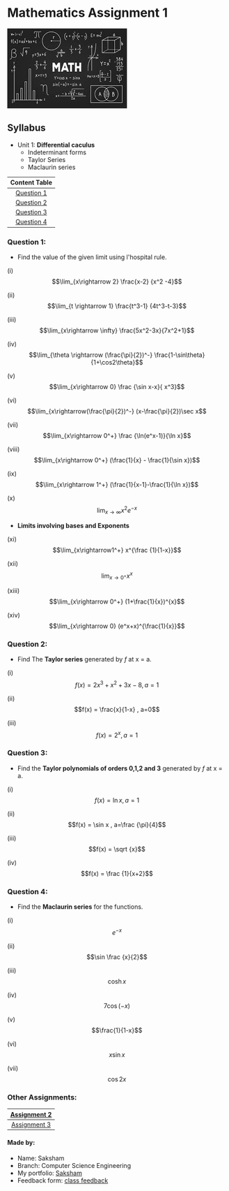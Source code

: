 # Mathematics Assignment 1

![](maths.jpeg)

## Syllabus

- Unit 1: __Differential caculus__
  -  Indeterminant forms
  -  Taylor Series 
  -  Maclaurin series

| Content Table |
|:-------:|
| [Question 1](#question-1) |
| [Question 2](#question-2) |
| [Question 3](#question-3) |
| [Question 4](#question-4) |

### Question 1:

- Find the value of the given limit using l'hospital rule.

(i) $$\lim_{x\rightarrow 2} \frac{x-2} {x^2 -4}$$

(ii) $$\lim_{t \rightarrow 1} \frac{t^3-1} {4t^3-t-3}$$

(iii) $$\lim_{x\rightarrow \infty} \frac{5x^2-3x}{7x^2+1}$$

(iv) $$\lim_{\theta \rightarrow (\frac{\pi}{2})^-} \frac{1-\sin\theta}{1+\cos2\theta}$$

(v) $$\lim_{x\rightarrow 0} \frac {\sin x-x}{ x^3}$$

(vi) $$\lim_{x\rightarrow(\frac{\pi}{2})^-} (x-\frac{\pi}{2})\sec x$$

(vii) $$\lim_{x\rightarrow 0^+} \frac {\ln(e^x-1)}{\ln x}$$

(viii) $$\lim_{x\rightarrow 0^+} (\frac{1}{x} - \frac{1}{\sin x})$$

(ix) $$\lim_{x\rightarrow 1^+} (\frac{1}{x-1}-\frac{1}{\ln x})$$

(x) $$\lim_{x\rightarrow \infty} x^2 e^{-x}$$


- __Limits involving bases and Exponents__



(xi) $$\lim_{x\rightarrow1^+} x^{\frac {1}{1-x}}$$

(xii) $$\lim_{x\rightarrow 0^+} x^x$$

(xiii) $$\lim_{x\rightarrow 0^+} (1+\frac{1}{x})^{x}$$

(xiv) $$\lim_{x\rightarrow 0} (e^x+x)^{\frac{1}{x}}$$


### Question 2:


- Find The __Taylor series__ generated by _f_ at x = a.
 
(i) $$f(x) = 2x^3 + x^2 + 3x -8 , a=1$$

(ii) $$f(x) = \frac{x}{1-x} , a=0$$

(iii) $$f(x) = 2^x , a = 1$$


### Question 3: 


- Find the __Taylor polynomials of orders 0,1,2 and 3__ generated by _f_ at x = a. 


(i) $$f(x) = \ln x , a= 1$$

(ii) $$f(x) = \sin x , a=\frac {\pi}{4}$$

(iii) $$f(x) = \sqrt {x}$$

(iv) $$f(x) = \frac {1}{x+2}$$


### Question 4: 

- Find the __Maclaurin series__ for the functions.

(i) $$e^{-x}$$

(ii) $$\sin \frac {x}{2}$$

(iii) $$\cosh x$$

(iv) $$7\cos {(-x)}$$

(v) $$\frac{1}{1-x}$$

(vi) $$x\sin{x}$$

(vii) $$\cos{2x}$$


### Other Assignments:

|[Assignment 2](https://saksham3736.github.io/mathematics3/)|
|:---------------------------------------------------------:|
|[Assignment 3](https://saksham3736.github.io/mathematics2/)|

#### Made by:
- Name: Saksham
- Branch: Computer Science Engineering
- My portfolio: [Saksham](https://saksham3736.github.io)
- Feedback form: [class feedback](https://docs.google.com/forms/d/13BS9Ji-BY5HWP-9HjXCHh__0azu2gyu-lN5q2BheyzM/viewform)
